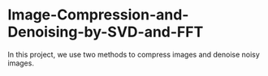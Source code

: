 # Image-Compression-and-Denoising-by-SVD-and-FFT
In this project, we use two methods to compress images and denoise noisy images. 
